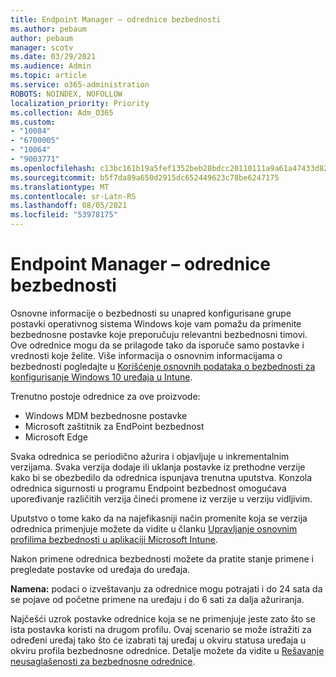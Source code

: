 ```yaml
---
title: Endpoint Manager – odrednice bezbednosti
ms.author: pebaum
author: pebaum
manager: scotv
ms.date: 03/29/2021
ms.audience: Admin
ms.topic: article
ms.service: o365-administration
ROBOTS: NOINDEX, NOFOLLOW
localization_priority: Priority
ms.collection: Adm_O365
ms.custom:
- "10084"
- "6700005"
- "10064"
- "9003771"
ms.openlocfilehash: c13bc161b19a5fef1352beb28bdcc20110111a9a61a47433d82e1e69aff7f88d
ms.sourcegitcommit: b5f7da89a650d2915dc652449623c78be6247175
ms.translationtype: MT
ms.contentlocale: sr-Latn-RS
ms.lasthandoff: 08/05/2021
ms.locfileid: "53978175"
---
```

# <a name="endpoint-manager---security-baselines"></a>Endpoint Manager – odrednice bezbednosti

Osnovne informacije o bezbednosti su unapred konfigurisane grupe postavki operativnog sistema Windows koje vam pomažu da primenite bezbednosne postavke koje preporučuju relevantni bezbednosni timovi. Ove odrednice mogu da se prilagode tako da isporuče samo postavke i vrednosti koje želite. Više informacija o osnovnim informacijama o bezbednosti pogledajte u [Korišćenje osnovnih podataka o bezbednosti za konfigurisanje Windows 10 uređaja u Intune](https://docs.microsoft.com/mem/intune/protect/security-baselines).

Trenutno postoje odrednice za ove proizvode:

- Windows MDM bezbednosne postavke
- Microsoft zaštitnik za EndPoint bezbednost
- Microsoft Edge

Svaka odrednica se periodično ažurira i objavljuje u inkrementalnim verzijama. Svaka verzija dodaje ili uklanja postavke iz prethodne verzije kako bi se obezbedilo da odrednica ispunjava trenutna uputstva. Konzola odrednica sigurnosti u programu Endpoint bezbednost omogućava upoređivanje različitih verzija čineći promene iz verzije u verziju vidljivim.

Uputstvo o tome kako da na najefikasniji način promenite koja se verzija odrednica primenjuje možete da vidite u članku [Upravljanje osnovnim profilima bezbednosti u aplikaciji Microsoft Intune](https://docs.microsoft.com/mem/intune/protect/security-baselines-configure).

Nakon primene odrednica bezbednosti možete da pratite stanje primene i pregledate postavke od uređaja do uređaja.

**Namena:** podaci o izveštavanju za odrednice mogu potrajati i do 24 sata da se pojave od početne primene na uređaju i do 6 sati za dalja ažuriranja. 

Najčešći uzrok postavke odrednice koja se ne primenjuje jeste zato što se ista postavka koristi na drugom profilu. Ovaj scenario se može istražiti za određeni uređaj tako što će izabrati taj uređaj u okviru statusa uređaja u okviru profila bezbednosne odrednice. Detalje možete da vidite u [Rešavanje neusaglašenosti za bezbednosne odrednice](https://docs.microsoft.com/mem/intune/protect/security-baselines-monitor#resolve-conflicts-for-security-baselines).